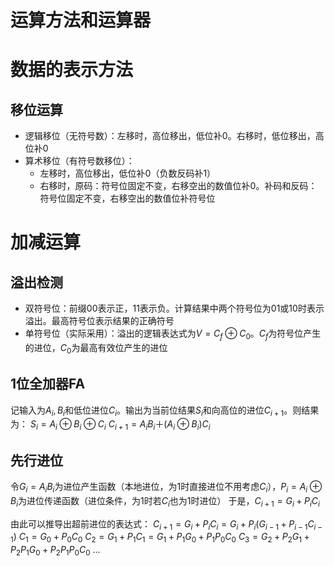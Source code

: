 # 运算方法和运算器

# 数据的表示方法

## 移位运算

- 逻辑移位（无符号数）：左移时，高位移出，低位补0。右移时，低位移出，高位补0
- 算术移位（有符号数移位）：
  - 左移时，高位移出，低位补0（负数反码补1）
  - 右移时，原码：符号位固定不变，右移空出的数值位补0。补码和反码：符号位固定不变，右移空出的数值位补符号位

# 加减运算

## 溢出检测

- 双符号位：前缀00表示正，11表示负。计算结果中两个符号位为01或10时表示溢出。最高符号位表示结果的正确符号
- 单符号位（实际采用）：溢出的逻辑表达式为$V=C_f⊕C_0$。$C_f$为符号位产生的进位，$C_0$为最高有效位产生的进位

## 1位全加器FA

记输入为$A_i,B_i$和低位进位$C_i$。输出为当前位结果$S_i$和向高位的进位$C_{i+1}$。则结果为：
$S_i=A_i⊕B_i⊕C_i$
$C_{i+1}=A_iB_i＋(A_i⊕B_i)C_i$

## 先行进位

令$G_i=A_iB_i$为进位产生函数（本地进位，为1时直接进位不用考虑$C_i$），$P_i=A_i⊕B_i$为进位传递函数（进位条件，为1时若$C_i$也为1时进位）
于是，$C_{i+1}=G_i+P_iC_i$

由此可以推导出超前进位的表达式：
$C_{i+1}=G_i+P_iC_i=G_i+P_i(G_{i-1}+P_{i-1}C_{i-1})$
$C_1=G_0+P_0C_0$
$C_2=G_1+P_1C_1=G_1+P_1G_0+P_1P_0C_0$
$C_3=G_2+P_2G_1+P_2P_1G_0+P_2P_1P_0C_0$
...